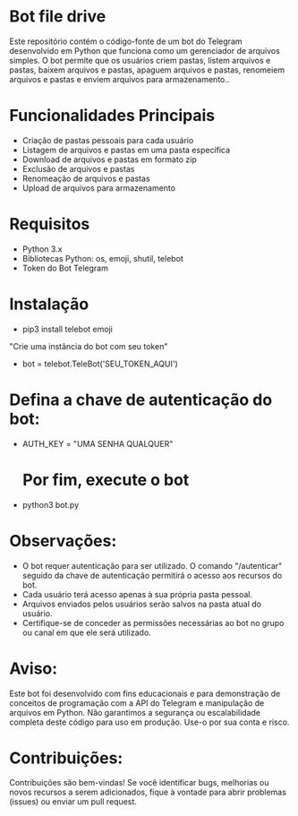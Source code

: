 # Bot file drive
Este repositório contém o código-fonte de um bot do Telegram desenvolvido em Python que funciona como um gerenciador de arquivos simples. O bot permite que os usuários criem pastas, listem arquivos e pastas, baixem arquivos e pastas, apaguem arquivos e pastas, renomeiem arquivos e pastas e enviem arquivos para armazenamento..

# Funcionalidades Principais
* Criação de pastas pessoais para cada usuário
* Listagem de arquivos e pastas em uma pasta específica
* Download de arquivos e pastas em formato zip
* Exclusão de arquivos e pastas
* Renomeação de arquivos e pastas
* Upload de arquivos para armazenamento

# Requisitos
* Python 3.x
* Bibliotecas Python: os, emoji, shutil, telebot
* Token do Bot Telegram

# Instalação
* pip3 install telebot emoji

"Crie uma instância do bot com seu token"
* bot = telebot.TeleBot('SEU_TOKEN_AQUI')
  
# Defina a chave de autenticação do bot:
* AUTH_KEY = "UMA SENHA QUALQUER"

  # Por fim, execute o bot
* python3 bot.py

# Observações:

* O bot requer autenticação para ser utilizado. O comando "/autenticar" seguido da chave de autenticação permitirá o acesso aos recursos do bot.
* Cada usuário terá acesso apenas à sua própria pasta pessoal.
* Arquivos enviados pelos usuários serão salvos na pasta atual do usuário.
* Certifique-se de conceder as permissões necessárias ao bot no grupo ou canal em que ele será utilizado.

# Aviso:
Este bot foi desenvolvido com fins educacionais e para demonstração de conceitos de programação com a API do Telegram e manipulação de arquivos em Python. Não garantimos a segurança ou escalabilidade completa deste código para uso em produção. Use-o por sua conta e risco.

# Contribuições:
Contribuições são bem-vindas! Se você identificar bugs, melhorias ou novos recursos a serem adicionados, fique à vontade para abrir problemas (issues) ou enviar um pull request.
